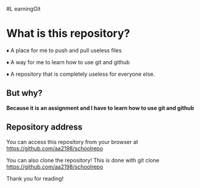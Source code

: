 #L earningGit

# What is this repository?

♦ A place for me to push and pull useless files

♦ A way for me to learn how to use git and github

♦ A repository that is completely useless for everyone else.

## But why?
**Because it is an assignment and I have to learn how to use git and github**

## Repository address
You can access this repository from your browser at https://github.com/aa2198/schoolrepo

You can also clone the repository! This is done with git clone https://github.com/aa2198/schoolrepo

Thank you for reading!